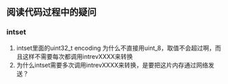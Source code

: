 ## 阅读代码过程中的疑问
### intset

1. intset里面的uint32_t encoding 为什么不直接用uint_8，取值不会超过啊，而且这样不需要每次都调用intrevXXXX来转换
2. 为什么intset需要多次调用intrevXXXX来转换，是要把这片内存通过网络发送？


